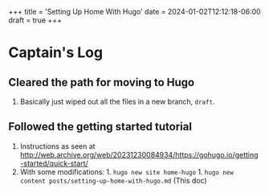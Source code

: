 +++
title = 'Setting Up Home With Hugo'
date = 2024-01-02T12:12:18-06:00
draft = true
+++

# Captain's Log

## Cleared the path for moving to Hugo

1. Basically just wiped out all the files in a new branch, `draft`.

## Followed the getting started tutorial

1. Instructions as seen at http://web.archive.org/web/20231230084934/https://gohugo.io/getting-started/quick-start/
  1. With some modifications:
    1. `hugo new site home-hugo`
    1. `hugo new content posts/setting-up-home-with-hugo.md` (This doc)
